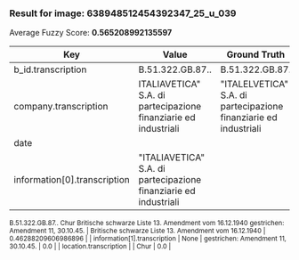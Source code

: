 ### Result for image: 638948512454392347_25_u_039
Average Fuzzy Score: **0.565208992135597**
<small>

| Key | Value | Ground Truth | Score |
| --- | --- | --- | --- |
| b_id.transcription | B.51.322.GB.87.. | B.51.322.GB.87. | 0.967741935483871 |
| company.transcription | ITALIAVETICA" S.A. di partecipazione finanziarie ed industriali | "ITALELVETICA" S.A. di partecipazione finanziarie ed industriali | 0.9606299212598425 |
| date |  |  | 1.0 |
| information[0].transcription | "ITALIAVETICA" S.A. di partecipazione finanziarie ed industriali
B.51.322.GB.87..
Chur
Britische schwarze Liste
13. Amendment vom 16.12.1940
gestrichen:
Amendment 11, 30.10.45. | Britische schwarze Liste
13. Amendment vom 16.12.1940 | 0.46288209606986896 |
| information[1].transcription | None | gestrichen:
Amendment 11, 30.10.45. | 0.0 |
| location.transcription |  | Chur | 0.0 |

</small>
